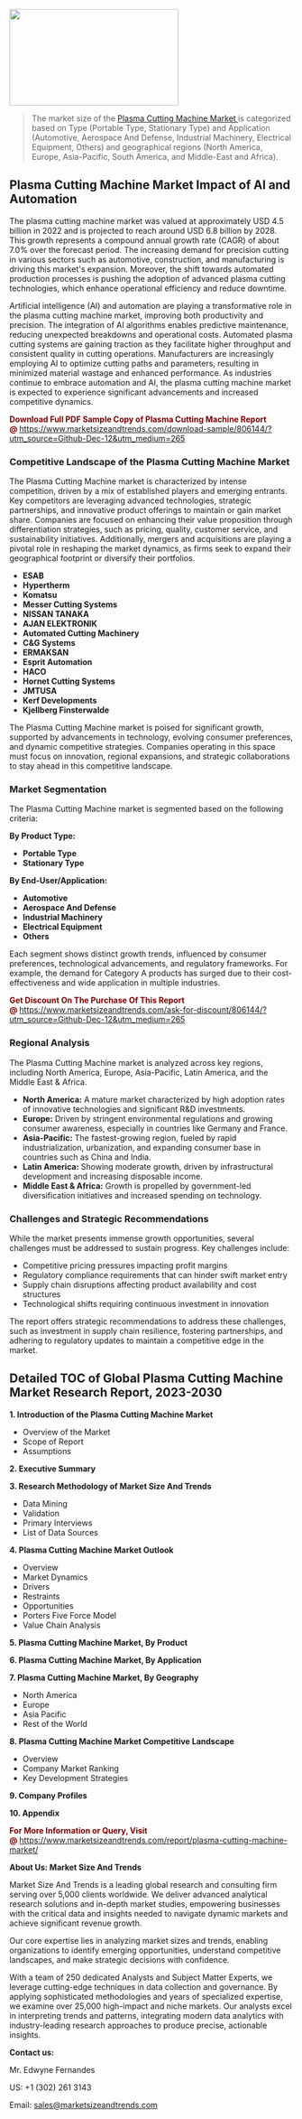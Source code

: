 <p><img class="alignnone size-medium wp-image-20088" src="https://ffe5etoiles.com/wp-content/uploads/2024/12/MST1-300x171.png" alt="" width="300" height="171" /></p><blockquote><p>The market size of the <a href="https://www.marketsizeandtrends.com/download-sample/806144/?utm_source=Github-Dec-12&amp;utm_medium=265" target="_blank">Plasma Cutting Machine Market </a>is categorized based on Type (Portable Type, Stationary Type) and Application (Automotive, Aerospace And Defense, Industrial Machinery, Electrical Equipment, Others) and geographical regions (North America, Europe, Asia-Pacific, South America, and Middle-East and Africa).</p></blockquote><p><h2>Plasma Cutting Machine Market Impact of AI and Automation</h2><p>The plasma cutting machine market was valued at approximately USD 4.5 billion in 2022 and is projected to reach around USD 6.8 billion by 2028. This growth represents a compound annual growth rate (CAGR) of about 7.0% over the forecast period. The increasing demand for precision cutting in various sectors such as automotive, construction, and manufacturing is driving this market's expansion. Moreover, the shift towards automated production processes is pushing the adoption of advanced plasma cutting technologies, which enhance operational efficiency and reduce downtime.</p><p>Artificial intelligence (AI) and automation are playing a transformative role in the plasma cutting machine market, improving both productivity and precision. The integration of AI algorithms enables predictive maintenance, reducing unexpected breakdowns and operational costs. Automated plasma cutting systems are gaining traction as they facilitate higher throughput and consistent quality in cutting operations. Manufacturers are increasingly employing AI to optimize cutting paths and parameters, resulting in minimized material wastage and enhanced performance. As industries continue to embrace automation and AI, the plasma cutting machine market is expected to experience significant advancements and increased competitive dynamics.</p></p><p><strong><span style="color: #800000;">Download Full PDF Sample Copy of Plasma Cutting Machine Report @</span>&nbsp;</strong><a href="https://www.marketsizeandtrends.com/download-sample/806144/?utm_source=Github-Dec-12&amp;utm_medium=265">https://www.marketsizeandtrends.com/download-sample/806144/?utm_source=Github-Dec-12&amp;utm_medium=265</a></p><h3>Competitive Landscape of the Plasma Cutting Machine Market</h3><p>The Plasma Cutting Machine market is characterized by intense competition, driven by a mix of established players and emerging entrants. Key competitors are leveraging advanced technologies, strategic partnerships, and innovative product offerings to maintain or gain market share. Companies are focused on enhancing their value proposition through differentiation strategies, such as pricing, quality, customer service, and sustainability initiatives. Additionally, mergers and acquisitions are playing a pivotal role in reshaping the market dynamics, as firms seek to expand their geographical footprint or diversify their portfolios.</p><p><strong><p><ul><li>ESAB </li><li>  Hypertherm </li><li>  Komatsu </li><li>  Messer Cutting Systems </li><li>  NISSAN TANAKA </li><li>  AJAN ELEKTRONIK </li><li>  Automated Cutting Machinery </li><li>  C&G Systems </li><li>  ERMAKSAN </li><li>  Esprit Automation </li><li>  HACO </li><li>  Hornet Cutting Systems </li><li>  JMTUSA </li><li>  Kerf Developments </li><li>  Kjellberg Finsterwalde</p></li></ul></p></strong></p><p>The Plasma Cutting Machine market is poised for significant growth, supported by advancements in technology, evolving consumer preferences, and dynamic competitive strategies. Companies operating in this space must focus on innovation, regional expansions, and strategic collaborations to stay ahead in this competitive landscape.</p><h3>Market Segmentation</h3><p>The Plasma Cutting Machine market is segmented based on the following criteria:</p><p><strong>By Product Type:</strong></p><p><strong><p><ul><li>Portable Type </li><li>  Stationary Type</p></li></ul></p></strong></p><p><strong>By End-User/Application:</strong></p><p><strong><p><ul><li>Automotive </li><li>  Aerospace And Defense </li><li>  Industrial Machinery </li><li>  Electrical Equipment </li><li>  Others</p></li></ul></p></strong></p><p>Each segment shows distinct growth trends, influenced by consumer preferences, technological advancements, and regulatory frameworks. For example, the demand for Category A products has surged due to their cost-effectiveness and wide application in multiple industries.</p><p><strong><span style="color: #800000;">Get Discount On The Purchase Of This Report @&nbsp;</span></strong><a href="https://www.marketsizeandtrends.com/ask-for-discount/806144/?utm_source=Github-Dec-12&amp;utm_medium=265">https://www.marketsizeandtrends.com/ask-for-discount/806144/?utm_source=Github-Dec-12&amp;utm_medium=265</a></p><h3>Regional Analysis</h3><p>The Plasma Cutting Machine market is analyzed across key regions, including North America, Europe, Asia-Pacific, Latin America, and the Middle East &amp; Africa.</p><ul><li><strong>North America:</strong> A mature market characterized by high adoption rates of innovative technologies and significant R&amp;D investments.</li><li><strong>Europe:</strong> Driven by stringent environmental regulations and growing consumer awareness, especially in countries like Germany and France.</li><li><strong>Asia-Pacific:</strong> The fastest-growing region, fueled by rapid industrialization, urbanization, and expanding consumer base in countries such as China and India.</li><li><strong>Latin America:</strong> Showing moderate growth, driven by infrastructural development and increasing disposable income.</li><li><strong>Middle East &amp; Africa:</strong> Growth is propelled by government-led diversification initiatives and increased spending on technology.</li></ul><h3>Challenges and Strategic Recommendations</h3><p>While the market presents immense growth opportunities, several challenges must be addressed to sustain progress. Key challenges include:</p><ul><li>Competitive pricing pressures impacting profit margins</li><li>Regulatory compliance requirements that can hinder swift market entry</li><li>Supply chain disruptions affecting product availability and cost structures</li><li>Technological shifts requiring continuous investment in innovation</li></ul><p>The report offers strategic recommendations to address these challenges, such as investment in supply chain resilience, fostering partnerships, and adhering to regulatory updates to maintain a competitive edge in the market.</p><h2>Detailed TOC of Global Plasma Cutting Machine Market Research Report, 2023-2030</h2><p><strong>1. Introduction of the Plasma Cutting Machine Market</strong></p><ul><li>Overview of the Market</li><li>Scope of Report</li><li>Assumptions&nbsp;</li></ul><p><strong>2. Executive Summary</strong></p><p><strong>3. Research Methodology of <strong>Market Size And Trends</strong></strong></p><ul><li>Data Mining</li><li>Validation</li><li>Primary Interviews</li><li>List of Data Sources&nbsp;</li></ul><p><strong>4. Plasma Cutting Machine Market Outlook</strong></p><ul><li>Overview</li><li>Market Dynamics</li><li>Drivers</li><li>Restraints</li><li>Opportunities</li><li>Porters Five Force Model</li><li>Value Chain Analysis&nbsp;</li></ul><p><strong>5. Plasma Cutting Machine Market, By Product</strong></p><p><strong>6. Plasma Cutting Machine Market, By Application</strong></p><p><strong>7. Plasma Cutting Machine Market, By Geography</strong></p><ul><li>North America</li><li>Europe</li><li>Asia Pacific</li><li>Rest of the World&nbsp;</li></ul><p><strong>8. Plasma Cutting Machine Market Competitive Landscape</strong></p><ul><li>Overview</li><li>Company Market Ranking</li><li>Key Development Strategies&nbsp;</li></ul><p><strong>9. Company Profiles</strong></p><p><strong>10. Appendix</strong></p><p><strong><span style="color: #800000;">For More Information or Query, Visit @&nbsp;</span></strong><a href="https://www.marketsizeandtrends.com/report/plasma-cutting-machine-market/">https://www.marketsizeandtrends.com/report/plasma-cutting-machine-market/</a></p><p></p><p><strong>About Us:&nbsp;Market Size And Trends</strong></p><p>Market Size And Trends&nbsp;is a leading global research and consulting firm serving over 5,000 clients worldwide. We deliver advanced analytical research solutions and in-depth market studies, empowering businesses with the critical data and insights needed to navigate dynamic markets and achieve significant revenue growth.</p><p>Our core expertise lies in analyzing market sizes and trends, enabling organizations to identify emerging opportunities, understand competitive landscapes, and make strategic decisions with confidence.</p><p>With a team of 250 dedicated Analysts and Subject Matter Experts, we leverage cutting-edge techniques in data collection and governance. By applying sophisticated methodologies and years of specialized expertise, we examine over 25,000 high-impact and niche markets. Our analysts excel in interpreting trends and patterns, integrating modern data analytics with industry-leading research approaches to produce precise, actionable insights.</p><p><strong>Contact us:</strong></p><p>Mr. Edwyne Fernandes</p><p>US: +1 (302) 261 3143</p><p>Email: <a href="mailto:sales@marketsizeandtrends.com">sales@marketsizeandtrends.com</a>&nbsp;</p>
